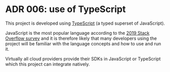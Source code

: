 # ADR 006: use of TypeScript

This project is developed using [TypeScript](https://www.typescriptlang.org/) (a
typed superset of JavaScript).

JavaScript is the most popular language according to the
[2019 Stack Overflow survey](https://insights.stackoverflow.com/survey/2019#technology)
and it is therefore likely that many developers using the project will be
familiar with the language concepts and how to use and run it.

Virtually all cloud providers provide their SDKs in JavaScript or TypeScript
which this project can integrate natively.
